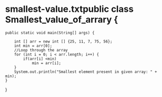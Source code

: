 # smallest-value.txtpublic class Smallest_value_of_arrary {
    public static void main(String[] args) {

        int [] arr = new int [] {25, 11, 7, 75, 56};
        int min = arr[0];
        //Loop through the array
        for (int i = 0; i < arr.length; i++) {
            if(arr[i] <min)
                min = arr[i];
        }
        System.out.println("Smallest element present in given array: " + min);
    }
}
